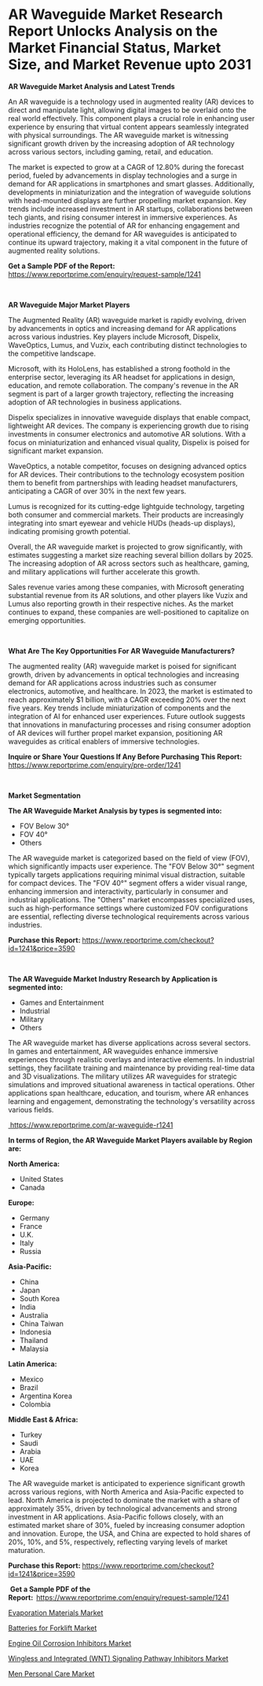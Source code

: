 <p><h1>AR Waveguide Market Research Report Unlocks Analysis on the Market Financial Status, Market Size, and Market Revenue upto 2031</h1></p><p><strong>AR Waveguide Market Analysis and Latest Trends</strong></p>
<p><p>An AR waveguide is a technology used in augmented reality (AR) devices to direct and manipulate light, allowing digital images to be overlaid onto the real world effectively. This component plays a crucial role in enhancing user experience by ensuring that virtual content appears seamlessly integrated with physical surroundings. The AR waveguide market is witnessing significant growth driven by the increasing adoption of AR technology across various sectors, including gaming, retail, and education.</p><p>The market is expected to grow at a CAGR of 12.80% during the forecast period, fueled by advancements in display technologies and a surge in demand for AR applications in smartphones and smart glasses. Additionally, developments in miniaturization and the integration of waveguide solutions with head-mounted displays are further propelling market expansion. Key trends include increased investment in AR startups, collaborations between tech giants, and rising consumer interest in immersive experiences. As industries recognize the potential of AR for enhancing engagement and operational efficiency, the demand for AR waveguides is anticipated to continue its upward trajectory, making it a vital component in the future of augmented reality solutions.</p></p>
<p><strong>Get a Sample PDF of the Report:&nbsp;</strong> <a href="https://www.reportprime.com/enquiry/request-sample/1241">https://www.reportprime.com/enquiry/request-sample/1241</a></p>
<p>&nbsp;</p>
<p><strong>AR Waveguide Major Market Players</strong></p>
<p><p>The Augmented Reality (AR) waveguide market is rapidly evolving, driven by advancements in optics and increasing demand for AR applications across various industries. Key players include Microsoft, Dispelix, WaveOptics, Lumus, and Vuzix, each contributing distinct technologies to the competitive landscape.</p><p>Microsoft, with its HoloLens, has established a strong foothold in the enterprise sector, leveraging its AR headset for applications in design, education, and remote collaboration. The company's revenue in the AR segment is part of a larger growth trajectory, reflecting the increasing adoption of AR technologies in business applications.</p><p>Dispelix specializes in innovative waveguide displays that enable compact, lightweight AR devices. The company is experiencing growth due to rising investments in consumer electronics and automotive AR solutions. With a focus on miniaturization and enhanced visual quality, Dispelix is poised for significant market expansion.</p><p>WaveOptics, a notable competitor, focuses on designing advanced optics for AR devices. Their contributions to the technology ecosystem position them to benefit from partnerships with leading headset manufacturers, anticipating a CAGR of over 30% in the next few years.</p><p>Lumus is recognized for its cutting-edge lightguide technology, targeting both consumer and commercial markets. Their products are increasingly integrating into smart eyewear and vehicle HUDs (heads-up displays), indicating promising growth potential.</p><p>Overall, the AR waveguide market is projected to grow significantly, with estimates suggesting a market size reaching several billion dollars by 2025. The increasing adoption of AR across sectors such as healthcare, gaming, and military applications will further accelerate this growth.</p><p>Sales revenue varies among these companies, with Microsoft generating substantial revenue from its AR solutions, and other players like Vuzix and Lumus also reporting growth in their respective niches. As the market continues to expand, these companies are well-positioned to capitalize on emerging opportunities.</p></p>
<p>&nbsp;</p>
<p><strong>What Are The Key Opportunities For AR Waveguide Manufacturers?</strong></p>
<p><p>The augmented reality (AR) waveguide market is poised for significant growth, driven by advancements in optical technologies and increasing demand for AR applications across industries such as consumer electronics, automotive, and healthcare. In 2023, the market is estimated to reach approximately $1 billion, with a CAGR exceeding 20% over the next five years. Key trends include miniaturization of components and the integration of AI for enhanced user experiences. Future outlook suggests that innovations in manufacturing processes and rising consumer adoption of AR devices will further propel market expansion, positioning AR waveguides as critical enablers of immersive technologies.</p></p>
<p><strong>Inquire or Share Your Questions If Any Before Purchasing This Report:</strong> <a href="https://www.reportprime.com/enquiry/pre-order/1241">https://www.reportprime.com/enquiry/pre-order/1241</a></p>
<p>&nbsp;</p>
<p><strong>Market Segmentation</strong></p>
<p><strong>The AR Waveguide Market Analysis by types is segmented into:</strong></p>
<p><ul><li>FOV Below 30°</li><li>FOV 40°</li><li>Others</li></ul></p>
<p><p>The AR waveguide market is categorized based on the field of view (FOV), which significantly impacts user experience. The "FOV Below 30°" segment typically targets applications requiring minimal visual distraction, suitable for compact devices. The "FOV 40°" segment offers a wider visual range, enhancing immersion and interactivity, particularly in consumer and industrial applications. The "Others" market encompasses specialized uses, such as high-performance settings where customized FOV configurations are essential, reflecting diverse technological requirements across various industries.</p></p>
<p><strong>Purchase this Report:&nbsp;</strong><a href="https://www.reportprime.com/checkout?id=1241&price=3590">https://www.reportprime.com/checkout?id=1241&price=3590</a></p>
<p>&nbsp;</p>
<p><strong>The AR Waveguide Market Industry Research by Application is segmented into:</strong></p>
<p><ul><li>Games and Entertainment</li><li>Industrial</li><li>Military</li><li>Others</li></ul></p>
<p><p>The AR waveguide market has diverse applications across several sectors. In games and entertainment, AR waveguides enhance immersive experiences through realistic overlays and interactive elements. In industrial settings, they facilitate training and maintenance by providing real-time data and 3D visualizations. The military utilizes AR waveguides for strategic simulations and improved situational awareness in tactical operations. Other applications span healthcare, education, and tourism, where AR enhances learning and engagement, demonstrating the technology's versatility across various fields.</p></p>
<p><a href="https://www.reportprime.com/ar-waveguide-r1241">&nbsp;https://www.reportprime.com/ar-waveguide-r1241</a></p>
<p><strong>In terms of Region, the AR Waveguide Market Players available by Region are:</strong></p>
<p>
    <p> <strong> North America: </strong>
        <ul>
            <li>United States</li>
            <li>Canada</li>
        </ul>
        </p> 
    <p> <strong> Europe: </strong>
        <ul>
            <li>Germany</li>
            <li>France</li>
            <li>U.K.</li>
            <li>Italy</li>
            <li>Russia</li>
        </ul>
        </p> 
    <p> <strong> Asia-Pacific: </strong>
        <ul>
            <li>China</li>
            <li>Japan</li>
            <li>South Korea</li>
            <li>India</li>
            <li>Australia</li>
            <li>China Taiwan</li>
            <li>Indonesia</li>
            <li>Thailand</li>
            <li>Malaysia</li>
        </ul>
        </p> 
    <p> <strong> Latin America: </strong>
        <ul>
            <li>Mexico</li>
            <li>Brazil</li>
            <li>Argentina Korea</li>
            <li>Colombia</li>
        </ul>
        </p> 
    <p> <strong> Middle East & Africa: </strong>
        <ul>
            <li>Turkey</li>
            <li>Saudi</li>
            <li>Arabia</li>
            <li>UAE</li>
            <li>Korea</li>
        </ul>
    </p>
    </p>
<p><p>The AR waveguide market is anticipated to experience significant growth across various regions, with North America and Asia-Pacific expected to lead. North America is projected to dominate the market with a share of approximately 35%, driven by technological advancements and strong investment in AR applications. Asia-Pacific follows closely, with an estimated market share of 30%, fueled by increasing consumer adoption and innovation. Europe, the USA, and China are expected to hold shares of 20%, 10%, and 5%, respectively, reflecting varying levels of market maturation.</p></p>
<p><strong>Purchase this Report: </strong><a href="https://www.reportprime.com/checkout?id=1241&price=3590">https://www.reportprime.com/checkout?id=1241&price=3590</a></p>
<p>&nbsp;<strong>Get a Sample PDF of the Report:&nbsp;&nbsp;</strong><a href="https://www.reportprime.com/enquiry/request-sample/1241">https://www.reportprime.com/enquiry/request-sample/1241</a></p>
<p><strong></strong></p>
<p><p><a href="https://www.linkedin.com/pulse/future-trajectory-evaporation-materials-market-emerging-l82tf?trackingId=Q5yI0sKXSFO%2F0KOw7tgWRQ%3D%3D">Evaporation Materials Market</a></p><p><a href="https://medium.com/@rosslarkin2012/future-of-innovation-global-batteries-for-forklift-market-growth-and-opportunities-2024-2031-5c0de8f67b60">Batteries for Forklift Market</a></p><p><a href="https://issuu.com/reportprime-2/docs/engine-oil-corrosion-inhibitors-mar_cc7cfb2d0971e3">Engine Oil Corrosion Inhibitors Market</a></p><p><a href="https://issuu.com/reportprime-2/docs/wingless-and-integrated-wnt-signali_7be15b3999643d">Wingless and Integrated (WNT) Signaling Pathway Inhibitors Market</a></p><p><a href="https://www.linkedin.com/pulse/global-men-personal-care-market-exploring-share-trends-future-rhl8f?trackingId=u3f398eOTsK7Vn6H0gv%2Ftw%3D%3D">Men Personal Care Market</a></p></p>
